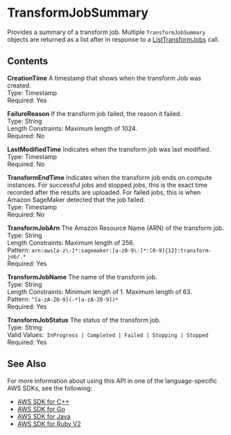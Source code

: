 # TransformJobSummary<a name="API_TransformJobSummary"></a>

Provides a summary of a transform job\. Multiple `TransformJobSummary` objects are returned as a list after in response to a [ListTransformJobs](API_ListTransformJobs.md) call\.

## Contents<a name="API_TransformJobSummary_Contents"></a>

 **CreationTime**   <a name="SageMaker-Type-TransformJobSummary-CreationTime"></a>
A timestamp that shows when the transform Job was created\.  
Type: Timestamp  
Required: Yes

 **FailureReason**   <a name="SageMaker-Type-TransformJobSummary-FailureReason"></a>
If the transform job failed, the reason it failed\.  
Type: String  
Length Constraints: Maximum length of 1024\.  
Required: No

 **LastModifiedTime**   <a name="SageMaker-Type-TransformJobSummary-LastModifiedTime"></a>
Indicates when the transform job was last modified\.  
Type: Timestamp  
Required: No

 **TransformEndTime**   <a name="SageMaker-Type-TransformJobSummary-TransformEndTime"></a>
Indicates when the transform job ends on compute instances\. For successful jobs and stopped jobs, this is the exact time recorded after the results are uploaded\. For failed jobs, this is when Amazon SageMaker detected that the job failed\.  
Type: Timestamp  
Required: No

 **TransformJobArn**   <a name="SageMaker-Type-TransformJobSummary-TransformJobArn"></a>
The Amazon Resource Name \(ARN\) of the transform job\.  
Type: String  
Length Constraints: Maximum length of 256\.  
Pattern: `arn:aws[a-z\-]*:sagemaker:[a-z0-9\-]*:[0-9]{12}:transform-job/.*`   
Required: Yes

 **TransformJobName**   <a name="SageMaker-Type-TransformJobSummary-TransformJobName"></a>
The name of the transform job\.  
Type: String  
Length Constraints: Minimum length of 1\. Maximum length of 63\.  
Pattern: `^[a-zA-Z0-9](-*[a-zA-Z0-9])*`   
Required: Yes

 **TransformJobStatus**   <a name="SageMaker-Type-TransformJobSummary-TransformJobStatus"></a>
The status of the transform job\.  
Type: String  
Valid Values:` InProgress | Completed | Failed | Stopping | Stopped`   
Required: Yes

## See Also<a name="API_TransformJobSummary_SeeAlso"></a>

For more information about using this API in one of the language\-specific AWS SDKs, see the following:
+  [AWS SDK for C\+\+](https://docs.aws.amazon.com/goto/SdkForCpp/sagemaker-2017-07-24/TransformJobSummary) 
+  [AWS SDK for Go](https://docs.aws.amazon.com/goto/SdkForGoV1/sagemaker-2017-07-24/TransformJobSummary) 
+  [AWS SDK for Java](https://docs.aws.amazon.com/goto/SdkForJava/sagemaker-2017-07-24/TransformJobSummary) 
+  [AWS SDK for Ruby V2](https://docs.aws.amazon.com/goto/SdkForRubyV2/sagemaker-2017-07-24/TransformJobSummary) 